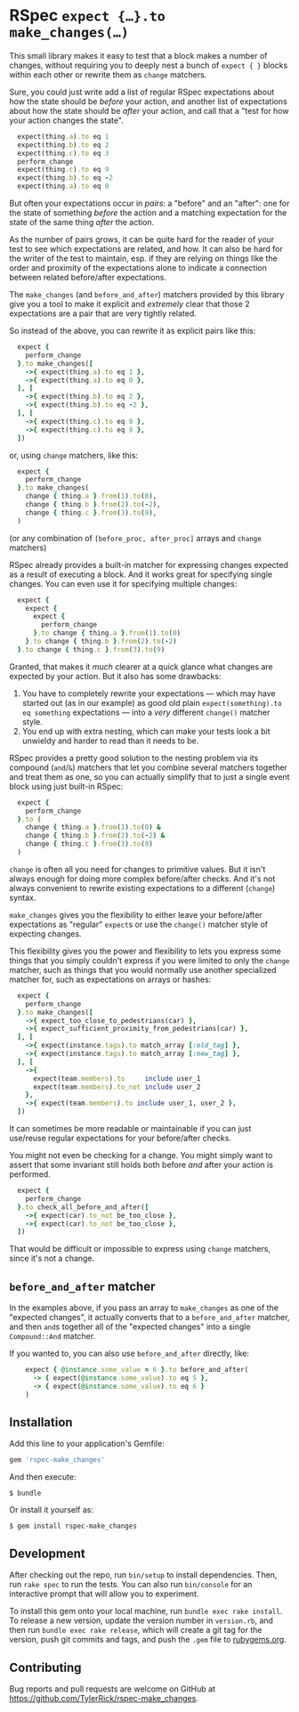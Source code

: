 # RSpec `expect {…}.to make_changes(…)`

This small library makes it easy to test that a block makes a number of changes, without requiring
you to deeply nest a bunch of `expect { }` blocks within each other or rewrite them as `change`
matchers.

Sure, you could just write add a list of regular RSpec expectations about how the state should be
_before_ your action, and another list of expectations about how the state should be _after_ your
action, and call that a "test for how your action changes the state".

```ruby
  expect(thing.a).to eq 1
  expect(thing.b).to eq 2
  expect(thing.c).to eq 3
  perform_change
  expect(thing.c).to eq 9
  expect(thing.b).to eq -2
  expect(thing.a).to eq 0
```

But often your expectations occur in _pairs_: a "before" and an "after": one for the state of
something _before_ the action and a matching expectation for the state of the same thing _after_
the action.

As the number of pairs grows, it can be quite hard for the reader of your test to see which
expectations are related, and how. It can also be hard for the writer of the test to maintain, esp.
if they are relying on things like the order and proximity of the expectations alone to indicate a
connection between related before/after expectations.

The `make_changes` (and `before_and_after`) matchers provided by this library give you a tool to
make it explicit and _extremely_ clear that those 2 expectations are a pair that are very tightly
related.

So instead of the above, you can rewrite it as explicit pairs like this:

```ruby
  expect {
    perform_change
  }.to make_changes([
    ->{ expect(thing.a).to eq 1 },
    ->{ expect(thing.a).to eq 0 },
  ], [
    ->{ expect(thing.b).to eq 2 },
    ->{ expect(thing.b).to eq -2 },
  ], [
    ->{ expect(thing.c).to eq 9 },
    ->{ expect(thing.c).to eq 9 },
  ])
```

or, using `change` matchers, like this:

```ruby
  expect {
    perform_change
  }.to make_changes(
    change { thing.a }.from(1).to(0),
    change { thing.b }.from(2).to(-2),
    change { thing.c }.from(3).to(9),
  )
```

(or any combination of `[before_proc, after_proc]` arrays and `change` matchers)

RSpec already provides a built-in matcher for expressing changes expected as a result of executing a
block. And it works great for specifying single changes. You can even use it for specifying multiple
changes:

```ruby
  expect {
    expect {
      expect {
        perform_change
      }.to change { thing.a }.from(1).to(0)
    }.to change { thing.b }.from(2).to(-2)
  }.to change { thing.c }.from(3).to(9)
```

Granted, that makes it _much_ clearer at a quick glance what changes are expected by your action.
But it also has some drawbacks:

1. You have to completely rewrite your expectations — which may have started out (as in our example)
   as good old plain `expect(something).to eq something` expectations — into a _very_ different
   `change()` matcher style.
2. You end up with extra nesting, which can make your tests look a bit unwieldy and harder to read
   than it needs to be.

RSpec provides a pretty good solution to the nesting problem via its compound (`and`/`&`) matchers
that let you combine several matchers together and treat them as one, so you can actually simplify
that to just a single event block using just built-in RSpec:
```ruby
  expect {
    perform_change
  }.to (
    change { thing.a }.from(1).to(0) &
    change { thing.b }.from(2).to(-2) &
    change { thing.c }.from(3).to(9)
  )
```

`change` is often all you need for changes to primitive values. But it isn't always enough for
doing more complex before/after checks. And it's not always convenient to rewrite existing
expectations to a different (`change`) syntax.

`make_changes` gives you the flexibility to either leave your before/after expectations as "regular"
`expect`s or use the `change()` matcher style of expecting changes.

This flexibility gives you the power and flexibility to lets you express some things that you simply
couldn't express if you were limited to only the `change` matcher, such as things that you would
normally use another specialized matcher for, such as expectations on arrays or hashes:

```ruby
  expect {
    perform_change
  }.to make_changes([
    ->{ expect_too_close_to_pedestrians(car) },
    ->{ expect_sufficient_proximity_from_pedestrians(car) },
  ], [
    ->{ expect(instance.tags).to match_array [:old_tag] },
    ->{ expect(instance.tags).to match_array [:new_tag] },
  ], [
    ->{
      expect(team.members).to     include user_1
      expect(team.members).to_not include user_2
    },
    ->{ expect(team.members).to include user_1, user_2 },
  ])
```

It can sometimes be more readable or maintainable if you can just use/reuse regular expectations for
your before/after checks.

You might not even be checking for a change. You might simply want to assert that some invariant
still holds both before _and_ after your action is performed.

```ruby
  expect {
    perform_change
  }.to check_all_before_and_after([
    ->{ expect(car).to_not be_too_close },
    ->{ expect(car).to_not be_too_close },
  ])
```

That would be difficult or impossible to express using `change` matchers, since it's not a change.


## `before_and_after` matcher

In the examples above, if you pass an array to `make_changes` as one of the "expected changes", it
actually converts that to a `before_and_after` matcher, and then `and`s together all of the
"expected changes" into a single `Compound::And` matcher.

If you wanted to, you can also use `before_and_after` directly, like:

```ruby
    expect { @instance.some_value = 6 }.to before_and_after(
      -> { expect(@instance.some_value).to eq 5 },
      -> { expect(@instance.some_value).to eq 6 }
    )
```



## Installation

Add this line to your application's Gemfile:

```ruby
gem 'rspec-make_changes'
```

And then execute:

    $ bundle

Or install it yourself as:

    $ gem install rspec-make_changes


## Development

After checking out the repo, run `bin/setup` to install dependencies. Then, run `rake spec` to run the tests. You can also run `bin/console` for an interactive prompt that will allow you to experiment.

To install this gem onto your local machine, run `bundle exec rake install`. To release a new version, update the version number in `version.rb`, and then run `bundle exec rake release`, which will create a git tag for the version, push git commits and tags, and push the `.gem` file to [rubygems.org](https://rubygems.org).

## Contributing

Bug reports and pull requests are welcome on GitHub at https://github.com/TylerRick/rspec-make_changes.
